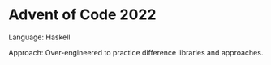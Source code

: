 # Advent of Code 2022

Language: Haskell

Approach: Over-engineered to practice difference libraries and approaches.
